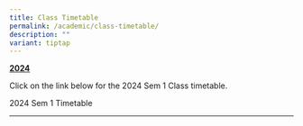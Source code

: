 ```yaml
---
title: Class Timetable
permalink: /academic/class-timetable/
description: ""
variant: tiptap
---
```

<p><strong><u>2024</u></strong></p><p>Click on the link below for the 2024 Sem 1 Class timetable.</p><p><a rel="noopener noreferrer nofollow" target="_blank">2024 Sem 1 Timetable</a></p><hr><p></p>